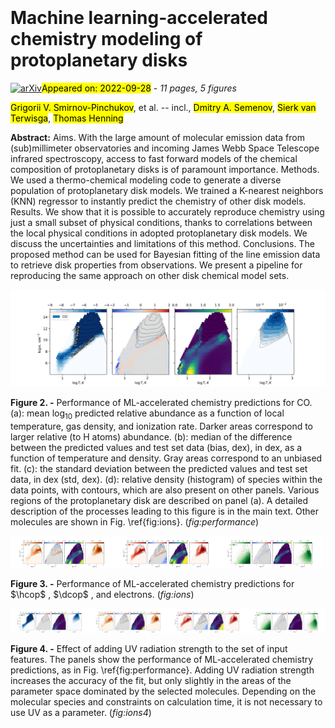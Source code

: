 <div class="macros" style="visibility:hidden;">
$\newcommand{\ensuremath}{}$
$\newcommand{\xspace}{}$
$\newcommand{\object}[1]{\texttt{#1}}$
$\newcommand{\farcs}{{.}''}$
$\newcommand{\farcm}{{.}'}$
$\newcommand{\arcsec}{''}$
$\newcommand{\arcmin}{'}$
$\newcommand{\ion}[2]{#1#2}$
$\newcommand{\textsc}[1]{\textrm{#1}}$
$\newcommand{\hl}[1]{\textrm{#1}}$
$\newcommand{\hcop}[0]{HCO^+}$
$\newcommand{\dcop}[0]{DCO^+}$
$\newcommand{\hncop}[0]{H^{13}CO^+}$
$\newcommand{\electr}[0]{e^-}$
$\newcommand{\co}[0]{CO}$
$\newcommand{\ico}[0]{^{13}CO}$
$\newcommand{\cio}[0]{C^{18}O}$</div>

<div class="macros" style="visibility:hidden;">
$\newcommand{$\ensuremath$}{}$
$\newcommand{$\xspace$}{}$
$\newcommand{$\object$}[1]{\texttt{#1}}$
$\newcommand{$\farcs$}{{.}''}$
$\newcommand{$\farcm$}{{.}'}$
$\newcommand{$\arcsec$}{''}$
$\newcommand{$\arcmin$}{'}$
$\newcommand{$\ion$}[2]{#1#2}$
$\newcommand{$\textsc$}[1]{\textrm{#1}}$
$\newcommand{$\hl$}[1]{\textrm{#1}}$
$\newcommand{$\hcop$}[0]{HCO^+}$
$\newcommand{$\dcop$}[0]{DCO^+}$
$\newcommand{$\hncop$}[0]{H^{13}CO^+}$
$\newcommand{$\electr$}[0]{e^-}$
$\newcommand{$\co$}[0]{CO}$
$\newcommand{$\ico$}[0]{^{13}CO}$
$\newcommand{$\cio$}[0]{C^{18}O}$</div>



<div id="title">

# Machine learning-accelerated chemistry modeling of protoplanetary disks

</div>
<div id="comments">

[![arXiv](https://img.shields.io/badge/arXiv-2209.13336-b31b1b.svg)](https://arxiv.org/abs/2209.13336)<mark>Appeared on: 2022-09-28</mark> - _11 pages, 5 figures_

</div>
<div id="authors">

<mark>Grigorii V. Smirnov-Pinchukov</mark>, et al. -- incl., <mark>Dmitry A. Semenov</mark>, <mark>Sierk van Terwisga</mark>, <mark>Thomas Henning</mark>

</div>
<div id="abstract">

**Abstract:** Aims. With the large amount of molecular emission data from (sub)millimeter observatories and incoming James Webb Space Telescope infrared spectroscopy, access to fast forward models of the chemical composition of protoplanetary disks is of paramount importance. Methods. We used a thermo-chemical modeling code to generate a diverse population of protoplanetary disk models. We trained a K-nearest neighbors (KNN) regressor to instantly predict the chemistry of other disk models. Results. We show that it is possible to accurately reproduce chemistry using just a small subset of physical conditions, thanks to correlations between the local physical conditions in adopted protoplanetary disk models. We discuss the uncertainties and limitations of this method. Conclusions. The proposed method can be used for Bayesian fitting of the line emission data to retrieve disk properties from observations. We present a pipeline for reproducing the same approach on other disk chemical model sets. 

</div>

<div id="div_fig1">

<img src="tmp_2209.13336/./figs/formilium_3par/explanation.png" alt="Fig2" width="100%"/>

**Figure 2. -** Performance of ML-accelerated chemistry predictions for CO. (a): mean $\log_{10}$ predicted relative abundance as a function of local temperature, gas density, and ionization rate. Darker areas correspond to larger relative (to H atoms) abundance. (b): median of the difference between the predicted values and test set data (bias, dex), in dex, as a function of temperature and density. Gray areas correspond to an unbiased fit. (c): the standard deviation between the predicted values and test set data, in dex (std, dex). (d): relative density (histogram) of species within the data points, with contours, which are also present on other panels. Various regions of the protoplanetary disk are described on panel (a). A detailed description of the processes leading to this figure is in the main text. Other molecules are shown in Fig. \ref{fig:ions}. (*fig:performance*)

</div>
<div id="div_fig2">

<img src="tmp_2209.13336/./figs/formilium_3par/HCO+_2d.png" alt="Fig3.1" width="33%"/><img src="tmp_2209.13336/./figs/formilium_3par/DCO+_2d.png" alt="Fig3.2" width="33%"/><img src="tmp_2209.13336/./figs/formilium_3par/e-_2d.png" alt="Fig3.3" width="33%"/>

**Figure 3. -** Performance of ML-accelerated chemistry predictions for $\hcop$ , $\dcop$ , and electrons. (*fig:ions*)

</div>
<div id="div_fig3">

<img src="tmp_2209.13336/./figs/formilium_4par/CO_2d.png" alt="Fig4.1" width="25%"/><img src="tmp_2209.13336/./figs/formilium_4par/HCO+_2d.png" alt="Fig4.2" width="25%"/><img src="tmp_2209.13336/./figs/formilium_4par/DCO+_2d.png" alt="Fig4.3" width="25%"/><img src="tmp_2209.13336/./figs/formilium_4par/e-_2d.png" alt="Fig4.4" width="25%"/>

**Figure 4. -** Effect of adding UV radiation strength to the set of input features. The panels show the performance of ML-accelerated chemistry predictions, as in Fig. \ref{fig:performance}. Adding UV radiation strength increases the accuracy of the fit, but only slightly in the areas of the parameter space dominated by the selected molecules. Depending on the molecular species and constraints on calculation time, it is not necessary to use UV as a parameter. (*fig:ions4*)

</div>